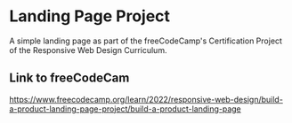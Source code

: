# Landing Page Project 
A simple landing page as part of the freeCodeCamp's  Certification Project of the Responsive Web Design Curriculum.

## Link to freeCodeCam
https://www.freecodecamp.org/learn/2022/responsive-web-design/build-a-product-landing-page-project/build-a-product-landing-page